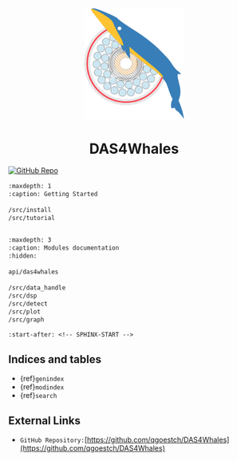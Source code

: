 <div align="center">
  <img src="_static/DAS4Whales_logo.png" width="200" alt="DAS4Whales Logo">
  <h1>DAS4Whales</h1>
</div>

[![GitHub Repo](https://img.shields.io/badge/GitHub-Repository-blue)](https://github.com/DAS4Whales/DAS4Whales)
```{toctree}
:maxdepth: 1
:caption: Getting Started

/src/install
/src/tutorial

```

```{toctree}
```

```{toctree}
:maxdepth: 3
:caption: Modules documentation
:hidden:

api/das4whales

/src/data_handle
/src/dsp
/src/detect
/src/plot
/src/graph
```

```{include} ../README.md
:start-after: <!-- SPHINX-START -->
```

## Indices and tables

- {ref}`genindex`
- {ref}`modindex`
- {ref}`search`



## External Links

- `GitHub Repository:`[https://github.com/qgoestch/DAS4Whales](https://github.com/qgoestch/DAS4Whales)